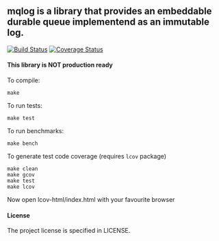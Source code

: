 ## mqlog is a library that provides an embeddable durable queue implementend as an immutable log.

[![Build Status](https://travis-ci.org/rbruggem/mqlog.svg?branch=master)](https://travis-ci.org/rbruggem/mqlog)  [![Coverage Status](https://coveralls.io/repos/github/rbruggem/mqlog/badge.svg)](https://coveralls.io/github/rbruggem/mqlog)

#### This library is NOT production ready

To compile:

`make`

To run tests:

`make test`

To run benchmarks:

`make bench`

To generate test code coverage (requires `lcov` package)

```
make clean
make gcov
make test
make lcov
```
Now open lcov-html/index.html with your favourite browser

#### License

The project license is specified in LICENSE.
